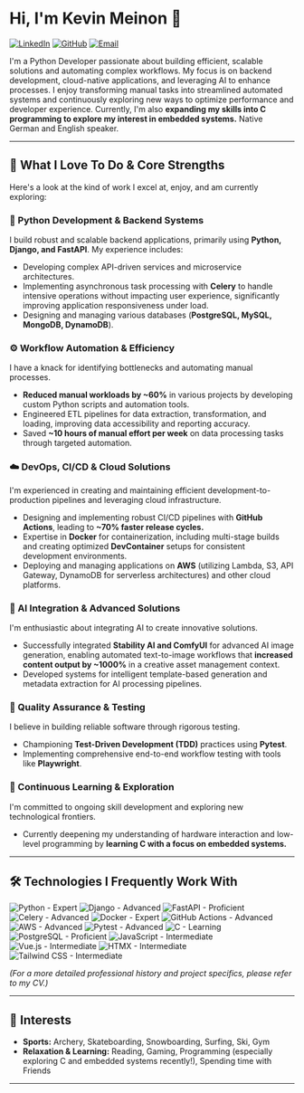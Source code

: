 # Hi, I'm Kevin Meinon 👋

<a href="https://www.linkedin.com/in/kevin-meinon" target="_blank"><img src="https://img.shields.io/badge/LinkedIn-0077B5?style=for-the-badge&logo=linkedin&logoColor=white" alt="LinkedIn"/></a>
<a href="https://github.com/krytos" target="_blank"><img src="https://img.shields.io/badge/GitHub-181717?style=for-the-badge&logo=github&logoColor=white" alt="GitHub"/></a>
<a href="mailto:kevin@meinon.de"><img src="https://img.shields.io/badge/Email-D14836?style=for-the-badge&logo=gmail&logoColor=white" alt="Email"/></a>

I'm a Python Developer passionate about building efficient, scalable solutions and automating complex workflows. My focus is on backend development, cloud-native applications, and leveraging AI to enhance processes. I enjoy transforming manual tasks into streamlined automated systems and continuously exploring new ways to optimize performance and developer experience. Currently, I'm also **expanding my skills into C programming to explore my interest in embedded systems.** Native German and English speaker.

---

## 🚀 What I Love To Do & Core Strengths

Here's a look at the kind of work I excel at, enjoy, and am currently exploring:

### 🐍 Python Development & Backend Systems
I build robust and scalable backend applications, primarily using **Python, Django, and FastAPI**. My experience includes:
-   Developing complex API-driven services and microservice architectures.
-   Implementing asynchronous task processing with **Celery** to handle intensive operations without impacting user experience, significantly improving application responsiveness under load.
-   Designing and managing various databases (**PostgreSQL, MySQL, MongoDB, DynamoDB**).

### ⚙️ Workflow Automation & Efficiency
I have a knack for identifying bottlenecks and automating manual processes.
-   **Reduced manual workloads by ~60%** in various projects by developing custom Python scripts and automation tools.
-   Engineered ETL pipelines for data extraction, transformation, and loading, improving data accessibility and reporting accuracy.
-   Saved **~10 hours of manual effort per week** on data processing tasks through targeted automation.

### ☁️ DevOps, CI/CD & Cloud Solutions
I'm experienced in creating and maintaining efficient development-to-production pipelines and leveraging cloud infrastructure.
-   Designing and implementing robust CI/CD pipelines with **GitHub Actions**, leading to **~70% faster release cycles.**
-   Expertise in **Docker** for containerization, including multi-stage builds and creating optimized **DevContainer** setups for consistent development environments.
-   Deploying and managing applications on **AWS** (utilizing Lambda, S3, API Gateway, DynamoDB for serverless architectures) and other cloud platforms.

### 🤖 AI Integration & Advanced Solutions
I'm enthusiastic about integrating AI to create innovative solutions.
-   Successfully integrated **Stability AI and ComfyUI** for advanced AI image generation, enabling automated text-to-image workflows that **increased content output by ~1000%** in a creative asset management context.
-   Developed systems for intelligent template-based generation and metadata extraction for AI processing pipelines.

### 🧪 Quality Assurance & Testing
I believe in building reliable software through rigorous testing.
-   Championing **Test-Driven Development (TDD)** practices using **Pytest**.
-   Implementing comprehensive end-to-end workflow testing with tools like **Playwright**.

### 🔬 Continuous Learning & Exploration
I'm committed to ongoing skill development and exploring new technological frontiers.
-   Currently deepening my understanding of hardware interaction and low-level programming by **learning C with a focus on embedded systems.**

---

## 🛠️ Technologies I Frequently Work With

![Python - Expert](https://img.shields.io/badge/Python-Expert-3776AB?style=flat-square&logo=python&logoColor=white)
![Django - Advanced](https://img.shields.io/badge/Django-Advanced-092E20?style=flat-square&logo=django&logoColor=white)
![FastAPI - Proficient](https://img.shields.io/badge/FastAPI-Proficient-009688?style=flat-square&logo=fastapi&logoColor=white)
![Celery - Advanced](https://img.shields.io/badge/Celery-Advanced-3AA858?style=flat-square&logo=celery&logoColor=white)
![Docker - Expert](https://img.shields.io/badge/Docker-Expert-2496ED?style=flat-square&logo=docker&logoColor=white)
![GitHub Actions - Advanced](https://img.shields.io/badge/GitHub_Actions-Advanced-2088FF?style=flat-square&logo=github-actions&logoColor=white)
![AWS - Advanced](https://img.shields.io/badge/AWS-Advanced-232F3E?style=flat-square&logo=amazon-aws&logoColor=white)
![Pytest - Advanced](https://img.shields.io/badge/Pytest-Advanced-0A9B71?style=flat-square&logo=pytest&logoColor=white)
![C - Learning](https://img.shields.io/badge/C-Learning-00599C?style=flat-square&logo=c&logoColor=white)
![PostgreSQL - Proficient](https://img.shields.io/badge/PostgreSQL-Proficient-336791?style=flat-square&logo=postgresql&logoColor=white)
![JavaScript - Intermediate](https://img.shields.io/badge/JavaScript-Intermediate-F7DF1E?style=flat-square&logo=javascript&logoColor=black)
![Vue.js - Intermediate](https://img.shields.io/badge/Vue.js-Intermediate-4FC08D?style=flat-square&logo=vue.js&logoColor=white)
![HTMX - Intermediate](https://img.shields.io/badge/HTMX-Intermediate-3498DB?style=flat-square)
![Tailwind CSS - Intermediate](https://img.shields.io/badge/Tailwind_CSS-Intermediate-38B2AC?style=flat-square&logo=tailwind-css&logoColor=white)

*(For a more detailed professional history and project specifics, please refer to my CV.)*

---

## 🌱 Interests
-   **Sports:** Archery, Skateboarding, Snowboarding, Surfing, Ski, Gym
-   **Relaxation & Learning:** Reading, Gaming, Programming (especially exploring C and embedded systems recently!), Spending time with Friends

---
<!-- Optional: GitHub Stats -->
<!-- ![Kevin's GitHub stats](https://github-readme-stats.vercel.app/api?username=krytos&show_icons=true&theme=radical) -->
<!-- [![Top Langs](https://github-readme-stats.vercel.app/api/top-langs/?username=krytos&layout=compact&theme=radical)](https://github.com/anuraghazra/github-readme-stats) -->

